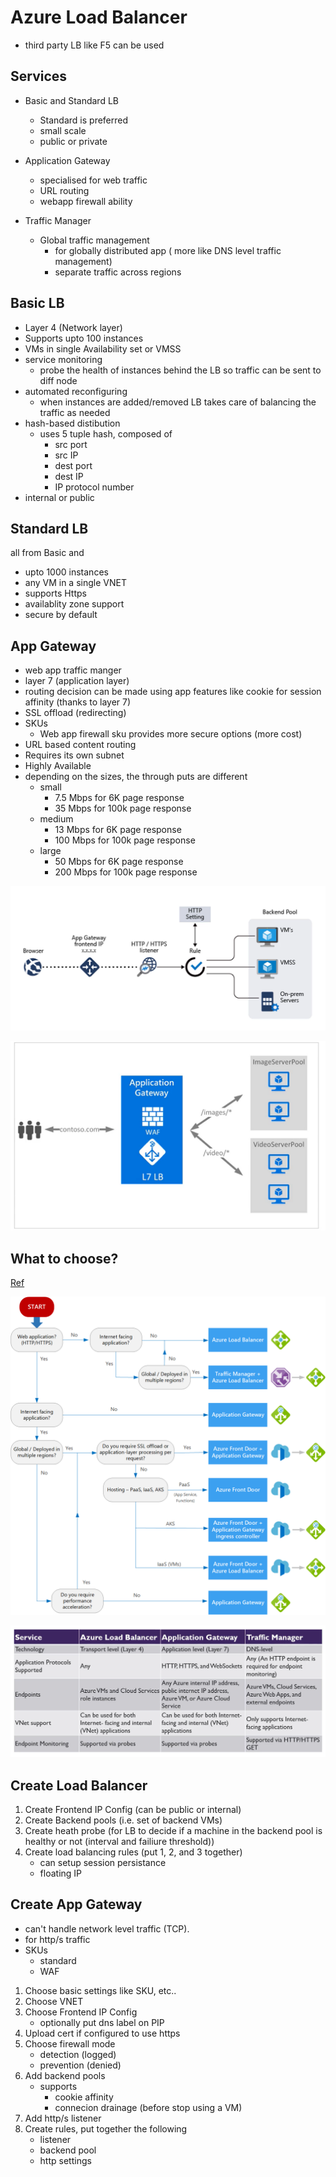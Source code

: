 # Azure Load Balancer

* third party LB like F5 can be used

## Services

* Basic and Standard LB
    * Standard is preferred
    * small scale
    * public or private

* Application Gateway
    * specialised for web traffic
    * URL routing
    * webapp firewall ability

* Traffic Manager
    * Global traffic management
        * for globally distributed app ( more like DNS level traffic management)
        * separate traffic across regions


## Basic LB

* Layer 4 (Network layer)
* Supports upto 100 instances
* VMs in single Availability set or VMSS
* service monitoring
    * probe the health of instances behind the LB so traffic can be sent to diff node
* automated reconfiguring
    * when instances are added/removed LB takes care of balancing the traffic as needed
* hash-based distibution
    * uses 5 tuple hash, composed of
        * src port
        * src IP
        * dest port
        * dest IP
        * IP protocol number
* internal or public

## Standard LB

all from Basic and

* upto 1000 instances
* any VM in a single VNET
* supports Https
* availablity zone support
* secure by default

## App Gateway

* web app traffic manger
* layer 7 (application layer)
* routing decision can be made using app features like cookie for session affinity (thanks to layer 7) 
* SSL offload (redirecting)
* SKUs
    * Web app firewall sku provides more secure options (more cost)
* URL based content routing
* Requires its own subnet
* Highly Available
* depending on the sizes, the through puts are different
    * small
        * 7.5 Mbps for 6K page response
        * 35 Mbps for 100k page response
    * medium
        * 13 Mbps for 6K page response
        * 100 Mbps for 100k page response
    * large
        * 50 Mbps for 6K page response
        * 200 Mbps for 100k page response

![image Application Gateway](./img/app-gateway.png)

![image Application Gateway Example](./img/app-gateway-example.png)


## What to choose?

[Ref](https://docs.microsoft.com/en-us/azure/architecture/guide/technology-choices/load-balancing-overview)

![image Load Balancing Decision tree](./img/load-balancing-decision-tree.png)

![image Load Balancing Decision tree](./img/lb-feature-comp.png)

## Create Load Balancer

1. Create Frontend IP Config (can be public or internal)
2. Create Backend pools (i.e. set of backend VMs)
3. Create heath probe (for LB to decide if a machine in the backend pool is healthy or not (interval and failiure threshold))
4. Create load balancing rules (put 1, 2, and 3 together)
    * can setup session persistance
    * floating IP 

## Create App Gateway

* can't handle network level traffic (TCP).
* for http/s traffic
* SKUs
    * standard
    * WAF

1. Choose basic settings like SKU, etc..
2. Choose VNET
3. Choose Frontend IP Config
    * optionally put dns label on PIP
4. Upload cert if configured to use https 
5. Choose firewall mode
    * detection (logged)
    * prevention (denied)
6. Add backend pools
    * supports
        * cookie affinity
        * connecion drainage (before stop using a VM)
7. Add http/s listener
8. Create rules, put together the following
    * listener
    * backend pool
    * http settings
